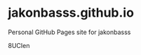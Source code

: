 # jakonbasss.github.io
Personal GitHub Pages site for jakonbasss













































































8UCIen
